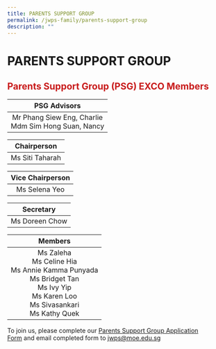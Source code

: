 ```yaml
---
title: PARENTS SUPPORT GROUP
permalink: /jwps-family/parents-support-group
description: ""
---
```

# PARENTS SUPPORT GROUP
## <span style = "color: #c81b1b"> <b>Parents Support Group (PSG) EXCO Members</b> </span>

|                      PSG Advisors                      |
|:------------------------------------------------------:|
| Mr Phang Siew Eng, Charlie<br>Mdm Sim Hong Suan, Nancy |

|   Chairperson   |
|:---------------:|
| Ms Siti Taharah |

| Vice Chairperson |
|:----------------:|
|   Ms Selena Yeo  |

|    Secretary   |
|:--------------:|
| Ms Doreen Chow |

|                                                                 Members                                                                 |
|:---------------------------------------------------------------------------------------------------------------------------------------:|
| Ms Zaleha<br>Ms Celine Hia<br>Ms Annie Kamma Punyada<br>Ms Bridget Tan<br>Ms Ivy Yip<br>Ms Karen Loo<br>Ms Sivasankari<br>Ms Kathy Quek |

To join us, please complete our <a href="/files/JWPS%20Family/PSG%20Form%202022.pdf" target ="_blank" >Parents Support Group Application Form</a> and email completed form to jwps@moe.edu.sg